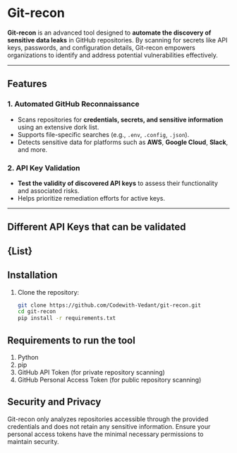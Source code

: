 # Git-recon

**Git-recon** is an advanced tool designed to **automate the discovery of sensitive data leaks** in GitHub repositories. By scanning for secrets like API keys, passwords, and configuration details, Git-recon empowers organizations to identify and address potential vulnerabilities effectively.


---

## Features
### 1. **Automated GitHub Reconnaissance**
   - Scans repositories for **credentials, secrets, and sensitive information** using an extensive dork list.
   - Supports file-specific searches (e.g., `.env`, `.config`, `.json`).
   - Detects sensitive data for platforms such as **AWS**, **Google Cloud**, **Slack**, and more.

### 2. **API Key Validation**
   - **Test the validity of discovered API keys** to assess their functionality and associated risks.
   - Helps prioritize remediation efforts for active keys.

---
## Different API Keys that can be validated
{List}
---

## Installation

1. Clone the repository:
   ```bash
   git clone https://github.com/Codewith-Vedant/git-recon.git
   cd git-recon
   pip install -r requirements.txt

## Requirements to run the tool

1. Python
2. pip
3. GitHub API Token (for private repository scanning)
4. GitHub Personal Access Token (for public repository scanning)

## Security and Privacy

Git-recon only analyzes repositories accessible through the provided credentials and does not retain any sensitive information. Ensure your personal access tokens have the minimal necessary permissions to maintain security.
